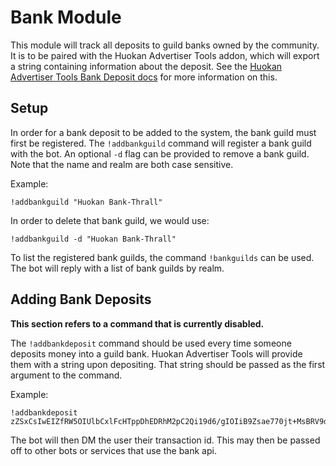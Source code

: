 # Bank Module

This module will track all deposits to guild banks owned by the community. It is to be paired with the Huokan Advertiser Tools addon, which will export a string containing information about the deposit. See the [Huokan Advertiser Tools Bank Deposit docs](/huokan-advertiser-tools/bank-deposit.md) for more information on this.

## Setup

In order for a bank deposit to be added to the system, the bank guild must first be registered. The `!addbankguild` command will register a bank guild with the bot. An optional `-d` flag can be provided to remove a bank guild. Note that the name and realm are both case sensitive.

Example:
```
!addbankguild "Huokan Bank-Thrall"
```

In order to delete that bank guild, we would use:
```
!addbankguild -d "Huokan Bank-Thrall"
```

To list the registered bank guilds, the command `!bankguilds` can be used. The bot will reply with a list of bank guilds by realm.

## Adding Bank Deposits

**This section refers to a command that is currently disabled.**

The `!addbankdeposit` command should be used every time someone deposits money into a guild bank. Huokan Advertiser Tools will provide them with a string upon depositing. That string should be passed as the first argument to the command.

Example:
```
!addbankdeposit zZSxCsIwEIZfRW5OIUlbCxlFcHTppDhEDRhM2pC2Qi19d6/gIOIiB9Zsae770jt+MsBRV9dNZ90Z1ACV9gYUbEPoFys8AAbRaOfxW3mJ2jkYGYRobrbumrUJdWPbBtR+gFMdgomgBMeFNU730/ZVebeo/WAc2b/gKQ1f5nM3T/h3au80PKPh8w5ezpo6Ii4kcfZEvCDyovh9cA8MnG5N0z6fwAn7RsDek9dajzbtAxZJLnkiRJLykucqKxTPdnjn4w==
```

The bot will then DM the user their transaction id. This may then be passed off to other bots or services that use the bank api.
